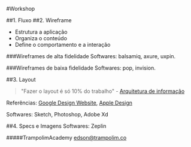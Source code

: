 #Workshop

##1. Fluxo
##2. Wireframe
- Estrutura a aplicação
- Organiza o conteúdo
- Define o comportamento e a interação

###Wireframes de alta fidelidade
Softwares: balsamiq, axure, uxpin.

###Wireframes de baixa fidelidade
Softwares: pop, invision.

##3. Layout
> "Fazer o layout é só 10% do trabalho" - [Arquitetura de informação](arquiteturadeinformacao.com "Arquitetura de Informação")

Referências:
[Google Design Website](https://design.google.com/),
[Apple Design](https://developer.apple.com/design/)

Softwares: Sketch, Photoshop, Adobe Xd

##4. Specs e Imagens
Softwares: Zeplin

#####TrampolimAcademy
edson@trampolim.co
